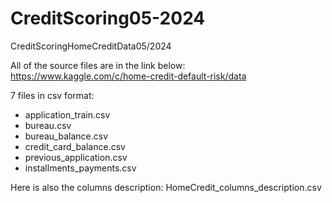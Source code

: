 # CreditScoring05-2024
CreditScoringHomeCreditData05/2024


All of the source files are in the link below: https://www.kaggle.com/c/home-credit-default-risk/data

7 files in csv format:
- application_train.csv
- bureau.csv
- bureau_balance.csv
- credit_card_balance.csv
- previous_application.csv
- installments_payments.csv

Here is also the columns description: 
HomeCredit_columns_description.csv

